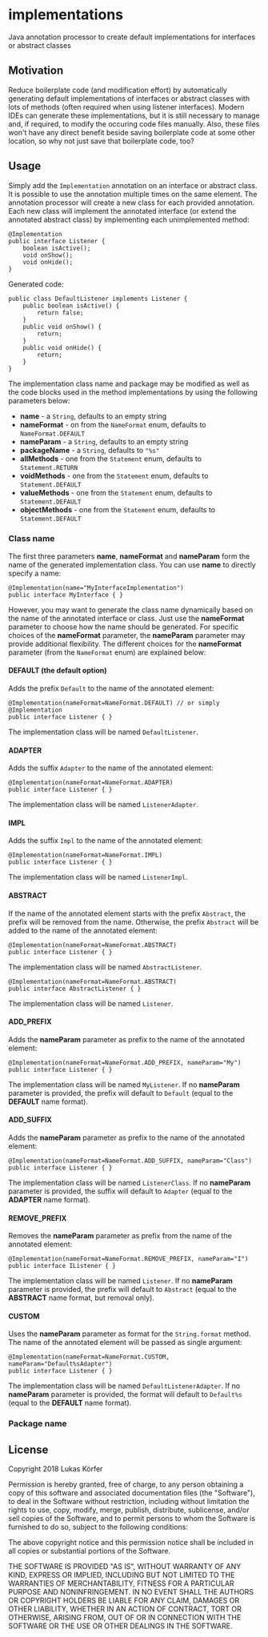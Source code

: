 # implementations
Java annotation processor to create default implementations for interfaces or abstract classes

## Motivation
Reduce boilerplate code (and modification effort) by automatically generating default implementations of interfaces or abstract classes with lots of methods (often required when using listener interfaces). Modern IDEs can generate these implementations, but it is still necessary to manage and, if required, to modify the occuring code files manually. Also, these files won't have any direct benefit beside saving boilerplate code at some other location, so why not just save that boilerplate code, too?

## Usage

Simply add the `Implementation` annotation on an interface or abstract class. It is possible to use the annotation multiple times on the same element. The annotation processor will create a new class for each provided annotation. Each new class will implement the annotated interface (or extend the annotated abstract class) by implementing each unimplemented method:

    @Implementation
    public interface Listener {
        boolean isActive();
        void onShow();
        void onHide();
    }
    
Generated code:

    public class DefaultListener implements Listener {
        public boolean isActive() {
            return false;
        }
        public void onShow() {
            return;
        }
        public void onHide() {
            return;
        }
    }
    
The implementation class name and package may be modified as well as the code blocks used in the method implementations by using the following parameters below:

* **name** - a `String`, defaults to an empty string
* **nameFormat** - on from the `NameFormat` enum, defaults to `NameFormat.DEFAULT`
* **nameParam** - a `String`, defaults to an empty string
* **packageName** - a `String`, defaults to `"%s"`
* **allMethods** - one from the `Statement` enum, defaults to `Statement.RETURN`
* **voidMethods** - one from the `Statement` enum, defaults to `Statement.DEFAULT`
* **valueMethods** - one from the `Statement` enum, defaults to `Statement.DEFAULT`
* **objectMethods** - one from the `Statement` enum, defaults to `Statement.DEFAULT`

### Class name

The first three parameters **name**, **nameFormat** and **nameParam** form the name of the generated implementation class.
You can use **name** to directly specify a name:

    @Implementation(name="MyInterfaceImplementation")
    public interface MyInterface { }
    
However, you may want to generate the class name dynamically based on the name of the annotated interface or class. Just use the **nameFormat** parameter to choose how the name should be generated. For specific choices of the **nameFormat** parameter, the **nameParam** parameter may provide additional flexibility. The different choices for the **nameFormat** parameter (from the `NameFormat` enum) are explained below:

#### DEFAULT (the default option)

Adds the prefix `Default` to the name of the annotated element:

    @Implementation(nameFormat=NameFormat.DEFAULT) // or simply @Implementation
    public interface Listener { }

The implementation class will be named `DefaultListener`.

#### ADAPTER

Adds the suffix `Adapter` to the name of the annotated element:

    @Implementation(nameFormat=NameFormat.ADAPTER)
    public interface Listener { }

The implementation class will be named `ListenerAdapter`.

#### IMPL

Adds the suffix `Impl` to the name of the annotated element:

    @Implementation(nameFormat=NameFormat.IMPL)
    public interface Listener { }

The implementation class will be named `ListenerImpl`.

#### ABSTRACT

If the name of the annotated element starts with the prefix `Abstract`, the prefix will be removed from the name. Otherwise, the prefix `Abstract` will be added to the name of the annotated element:

    @Implementation(nameFormat=NameFormat.ABSTRACT)
    public interface Listener { }

The implementation class will be named `AbstractListener`.

    @Implementation(nameFormat=NameFormat.ABSTRACT)
    public interface AbstractListener { }

The implementation class will be named `Listener`.

#### ADD_PREFIX

Adds the **nameParam** parameter as prefix to the name of the annotated element:

    @Implementation(nameFormat=NameFormat.ADD_PREFIX, nameParam="My")
    public interface Listener { }

The implementation class will be named `MyListener`. If no **nameParam** parameter is provided, the prefix will default to `Default` (equal to the **DEFAULT** name format).

#### ADD_SUFFIX

Adds the **nameParam** parameter as prefix to the name of the annotated element:

    @Implementation(nameFormat=NameFormat.ADD_SUFFIX, nameParam="Class")
    public interface Listener { }

The implementation class will be named `ListenerClass`. If no **nameParam** parameter is provided, the suffix will default to `Adapter` (equal to the **ADAPTER** name format).

#### REMOVE_PREFIX

Removes the **nameParam** parameter as prefix from the name of the annotated element:

    @Implementation(nameFormat=NameFormat.REMOVE_PREFIX, nameParam="I")
    public interface IListener { }

The implementation class will be named `Listener`. If no **nameParam** parameter is provided, the prefix will default to `Abstract` (equal to the **ABSTRACT** name format, but removal only).

#### CUSTOM

Uses the **nameParam** parameter as format for the `String.format` method. The name of the annotated element will be passed as single argument:

    @Implementation(nameFormat=NameFormat.CUSTOM, nameParam="Default%sAdapter")
    public interface Listener { }
    
The implementation class will be named `DefaultListenerAdapter`. If no **nameParam** parameter is provided, the format will default to `Default%s` (equal to the **DEFAULT** name format).

### Package name



## License

Copyright 2018 Lukas Körfer

Permission is hereby granted, free of charge, to any person obtaining a copy of this software and associated documentation files (the "Software"), to deal in the Software without restriction, including without limitation the rights to use, copy, modify, merge, publish, distribute, sublicense, and/or sell copies of the Software, and to permit persons to whom the Software is furnished to do so, subject to the following conditions:

The above copyright notice and this permission notice shall be included in all copies or substantial portions of the Software.

THE SOFTWARE IS PROVIDED "AS IS", WITHOUT WARRANTY OF ANY KIND, EXPRESS OR IMPLIED, INCLUDING BUT NOT LIMITED TO THE WARRANTIES OF MERCHANTABILITY, FITNESS FOR A PARTICULAR PURPOSE AND NONINFRINGEMENT. IN NO EVENT SHALL THE AUTHORS OR COPYRIGHT HOLDERS BE LIABLE FOR ANY CLAIM, DAMAGES OR OTHER LIABILITY, WHETHER IN AN ACTION OF CONTRACT, TORT OR OTHERWISE, ARISING FROM, OUT OF OR IN CONNECTION WITH THE SOFTWARE OR THE USE OR OTHER DEALINGS IN THE SOFTWARE.
